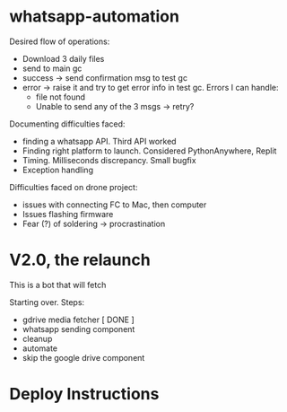 # whatsapp-automation

Desired flow of operations: 
- Download 3 daily files
- send to main gc
- success -> send confirmation msg to test gc
- error -> raise it and try to get error info in test gc. Errors I can handle: 
    - file not found
    - Unable to send any of the 3 msgs -> retry? 

Documenting difficulties faced: 
- finding a whatsapp API. Third API worked
- Finding right platform to launch. Considered PythonAnywhere, Replit
- Timing. Milliseconds discrepancy. Small bugfix
- Exception handling

Difficulties faced on drone project: 
- issues with connecting FC to Mac, then computer
- Issues flashing firmware
- Fear (?) of soldering -> procrastination

# V2.0, the relaunch
This is a bot that will fetch 

Starting over. Steps:
- gdrive media fetcher [ DONE ] 
- whatsapp sending component
- cleanup
- automate
- skip the google drive component

# Deploy Instructions